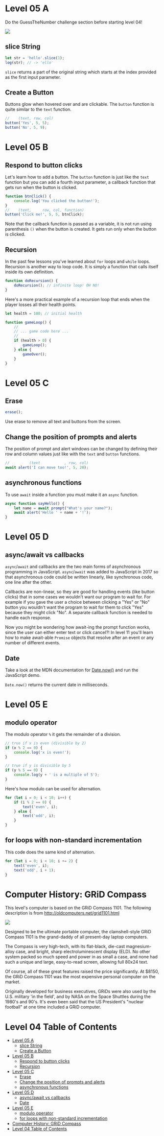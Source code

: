 # Level 05 A

Do the GuessTheNumber challenge section before starting level 04!

![](https://elasticbeanstalk-us-east-2-651921832906.s3.us-east-2.amazonaws.com/QuintOS/bootScreen3.jpg)

## slice String

```js
let str = 'hello'.slice(1);
log(str); // -> 'ello'
```

`slice` returns a part of the original string which starts at the index provided as the first input parameter.

## Create a Button

Buttons glow when hovered over and are clickable. The `button` function is quite similar to the `text` function.

```js
//    (text, row, col)
button('Yes', 5, 5);
button('No', 5, 9);
```

# Level 05 B

## Respond to button clicks

Let's learn how to add a button. The `button` function is just like the `text` function but you can add a fourth input parameter, a callback function that gets run when the button is clicked.

```js
function btnClick() {
	console.log('You clicked the button!');
}
//    (text,     row, col, function)
button('Click me!', 5, 5, btnClick);
```

Note that the callback function is passed as a variable, it is not run using parenthesis `()` when the button is created. It gets run only when the button is clicked.

## Recursion

In the past few lessons you've learned about `for` loops and `while` loops. Recursion is another way to loop code. It is simply a function that calls itself inside its own definition.

```js
function doRecursion() {
	doRecursion(); // infinite loop! OH NO!
}
```

Here's a more practical example of a recursion loop that ends when the player losses all their health points.

```js
let health = 100; // initial health

function gameLoop() {
	//
	// ... game code here ...
	//
	if (health > 0) {
		gameLoop();
	} else {
		gameOver();
	}
}
```

# Level 05 C

## Erase

```js
erase();
```

Use erase to remove all text and buttons from the screen.

## Change the position of prompts and alerts

The position of prompt and alert windows can be changed by defining their row and column values just like with the `text` and `button` functions.

```js
//         (text           , row, col)
await alert('I can move too!', 5, 20);
```

## asynchronous functions

To use `await` inside a function you must make it an `async` function.

```js
async function sayHello() {
	let name = await prompt("What's your name?");
	await alert('Hello ' + name + '!');
}
```

# Level 05 D

## async/await vs callbacks

`async`/`await` and callbacks are the two main forms of asynchronous programming in JavaScript. `async`/`await` was added to JavaScript in 2017 so that asynchronous code could be written linearly, like synchronous code, one line after the other.

Callbacks are non-linear, so they are good for handling events (like button clicks) that in some cases we wouldn't want our program to wait for. For example if you gave the user a choice between clicking a "Yes" or "No" button you wouldn't want the program to wait for them to click "Yes" because they might click "No". A separate callback function is needed to handle each response.

Now you might be wondering how await-ing the prompt function works, since the user can either enter text or click cancel?! In level 11 you'll learn how to make await-able `Promise` objects that resolve after an event or any number of different events.

## Date

Take a look at the MDN documentation for [Date.now()](https://developer.mozilla.org/en-US/docs/Web/JavaScript/Reference/Global_Objects/Date/now) and run the JavaScript demo.

`Date.now()` returns the current date in milliseconds.

# Level 05 E

## modulo operator

The modulo operator `%` it gets the remainder of a division.

```js
// true if x is even (divisible by 2)
if (x % 2 == 0) {
	console.log('x is even!');
}

// true if y is divisible by 5
if (y % 5 == 0) {
	console.log(y + ' is a multiple of 5');
}
```

Here's how modulo can be used for alternation.

```js
for (let i = 0; i < 10; i++) {
	if (i % 2 == 0) {
		text('even', i);
	} else {
		text('odd', i);
	}
}
```

## for loops with non-standard incrementation

This code does the same kind of alternation.

```js
for (let i = 0; i < 10; i += 2) {
	text('even', i);
	text('odd', i + 1);
}
```

# Computer History: GRiD Compass

This level's computer is based on the GRiD Compass 1101. The following description is from http://oldcomputers.net/grid1101.html

![](http://oldcomputers.net/pics/grid1101-right.jpg)

Designed to be the ultimate portable computer, the clamshell-style GRiD Compass 1101 is the grand-daddy of all present-day laptop computers.

The Compass is very high-tech, with its flat-black, die-cast magnesium-alloy case, and bright, sharp electroluminescent display (ELD). No other system packed so much speed and power in as small a case, and none had such a unique and large, easy-to-read screen, allowing full 80x24 text.

Of course, all of these great features raised the price significantly. At $8150, the GRiD Compass 1101 was the most expensive personal computer on the market.

Originally developed for business executives, GRiDs were also used by the U.S. military 'in the field', and by NASA on the Space Shuttles during the 1980's and 90's. It's even been said that the US President's "nuclear football" at one time included a GRiD computer.

# Level 04 Table of Contents

- [Level 05 A](#level-05-a)
	- [slice String](#slice-string)
	- [Create a Button](#create-a-button)
- [Level 05 B](#level-05-b)
	- [Respond to button clicks](#respond-to-button-clicks)
	- [Recursion](#recursion)
- [Level 05 C](#level-05-c)
	- [Erase](#erase)
	- [Change the position of prompts and alerts](#change-the-position-of-prompts-and-alerts)
	- [asynchronous functions](#asynchronous-functions)
- [Level 05 D](#level-05-d)
	- [async/await vs callbacks](#asyncawait-vs-callbacks)
	- [Date](#date)
- [Level 05 E](#level-05-e)
	- [modulo operator](#modulo-operator)
	- [for loops with non-standard incrementation](#for-loops-with-non-standard-incrementation)
- [Computer History: GRiD Compass](#computer-history-grid-compass)
- [Level 04 Table of Contents](#level-04-table-of-contents)
